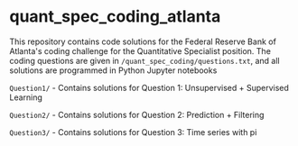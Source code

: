 # quant_spec_coding_atlanta

This repository contains code solutions for the Federal Reserve Bank of Atlanta's
coding challenge for the Quantitative Specialist position. The coding questions
are given in `/quant_spec_coding/questions.txt`, and all solutions are programmed
in Python Jupyter notebooks <br>

`Question1/` - Contains solutions for Question 1: Unsupervised + Supervised Learning

`Question2/` - Contains solutions for Question 2: Prediction + Filtering

`Question3/` - Contains solutions for Question 3: Time series with pi

